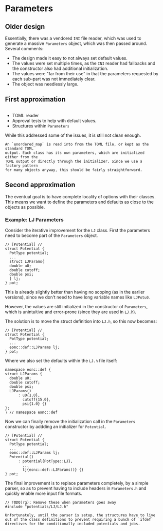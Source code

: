 # Parameters

## Older design

Essentially, there was a vendored `INI` file reader, which was used to generate
a massive `Parameters` object, which was then passed around. Several comments:

- The design made it easy to not always set default values.
- The values were set multiple times, as the `INI` reader had fallbacks and the constructor also had additional initialization.
- The values were "far from their use" in that the parameters requested by each sub-part was not immediately clear.
- The object was needlessly large.


## First approximation

```{versionadded} 2.x
```

- TOML reader
- Approval tests to help with default values.
- Structures within `Parameters`

While this addressed some of the issues, it is still not clean enough.

```{todo}
An `unordered_map` is read into from the TOML file, or kept as the standard TOML
output. Each class has its own parameters, which are initialized either from the
TOML output or directly through the initializer. Since we use a factory pattern
for many objects anyway, this should be fairly straightforward.
```

## Second approximation

The eventual goal is to have complete locality of options with their classes.
This means we want to define the parameters and defaults as close to the objects
as possible.

### Example: LJ Parameters

Consider the iterative improvement for the `LJ` class. First the parameters need to become part of the `Parameters` object.

```{code-block} cpp
// [Potential] //
struct Potential {
  PotType potential;
  ...
  struct LJParams{
  double u0;
  double cutoff;
  double psi;
  } lj;
} pot;
```

This is already slightly better than having no scoping (as in the earlier
versions), since we don't need to have long variable names like `LJPotu0`.

However, the values are still initialized in the constructor of `Parameters`,
which is unintuitive and error-prone (since they are used in `LJ.h`).

The solution is to move the struct definition into `LJ.h`, so this now becomes:

```{code-block} cpp
// [Potential] //
struct Potential {
  PotType potential;
  ...
  eonc::def::LJParams lj;
} pot;
```

Where we also set the defaults within the `LJ.h` file itself:

```{code-block} cpp
namespace eonc::def {
struct LJParams {
  double u0;
  double cutoff;
  double psi;
  LJParams()
      : u0{1.0},
        cutoff{15.0},
        psi{1.0} {}
};
} // namespace eonc::def
```

Now we can finally remove the initialization call in the `Parameters`
constructor by addding an initializer for `Potential`.

```{code-block} cpp
// [Potential] //
struct Potential {
  PotType potential;
  ...
  eonc::def::LJParams lj;
  Potential()
      : potential{PotType::LJ},
        ...
        lj{eonc::def::LJParams()} {}
} pot;
```

The final improvement is to replace parameters completely, by a simple parser,
so as to prevent having to include headers in `Parameters.h` and quickly enable
more input file formats.

```{code-block} cpp
// TODO(rg): Remove these when parameters goes away
#include "potentials/LJ/LJ.h"
```

```{note}
Unfortunately, until the parser is setup, the structures have to live out of the class definitions to prevent requiring a bunch of `ifdef` directives for the conditionally included potentials and jobs.
```
